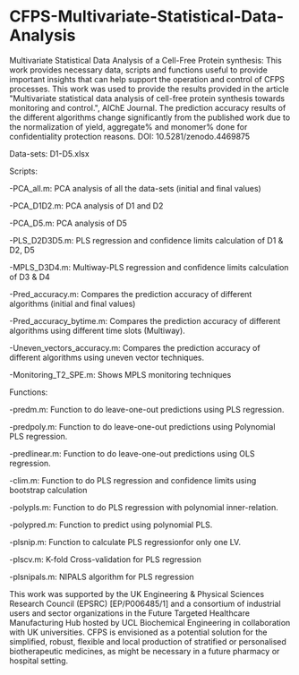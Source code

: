 # CFPS-Multivariate-Statistical-Data-Analysis
Multivariate Statistical Data Analysis of a Cell-Free Protein synthesis: This work provides necessary data, scripts and functions useful to provide important insights that can help support the operation and control of CFPS processes. This work was used to provide the results provided in the article "Multivariate statistical data analysis of cell-free protein synthesis towards monitoring and control.", AIChE Journal. The prediction accuracy results of the different algorithms change significantly from the published work due to the normalization of yield, aggregate% and monomer% done for confidentiality protection reasons. 
DOI: 10.5281/zenodo.4469875

Data-sets: D1-D5.xlsx


Scripts:

  -PCA_all.m: PCA analysis of all the data-sets (initial and final values)

  -PCA_D1D2.m: PCA analysis of D1 and D2

  -PCA_D5.m: PCA analysis of D5

  -PLS_D2D3D5.m: PLS regression and confidence limits calculation of D1 & D2, D5

  -MPLS_D3D4.m: Multiway-PLS regression and confidence limits calculation  of D3 & D4

  -Pred_accuracy.m: Compares the prediction accuracy of different algorithms (initial and final values)

  -Pred_accuracy_bytime.m: Compares the prediction accuracy of different algorithms using different time slots (Multiway).

  -Uneven_vectors_accuracy.m: Compares the prediction accuracy of different algorithms using uneven vector techniques.
  
  -Monitoring_T2_SPE.m: Shows MPLS monitoring techniques


Functions:

  -predm.m: Function to do leave-one-out predictions using PLS regression.

  -predpoly.m: Function to do leave-one-out predictions using Polynomial PLS regression.

  -predlinear.m: Function to do leave-one-out predictions using OLS regression.

  -clim.m: Function to do PLS regression and confidence limits using bootstrap calculation 

  -polypls.m: Function to do PLS regression with polynomial inner-relation.

  -polypred.m: Function to predict using polynomial PLS.

  -plsnip.m: Function to calculate PLS regressionfor only one LV.

  -plscv.m: K-fold Cross-validation for PLS regression

  -plsnipals.m: NIPALS algorithm for PLS regression


This work was supported by the UK Engineering & Physical Sciences Research Council (EPSRC) [EP/P006485/1] and a consortium of industrial users and sector organizations in the Future Targeted Healthcare Manufacturing Hub hosted by UCL Biochemical Engineering in collaboration with UK universities. CFPS is envisioned as a potential solution for the simplified, robust, flexible and local production of stratified or personalised biotherapeutic medicines, as might be necessary in a future pharmacy or hospital setting.
